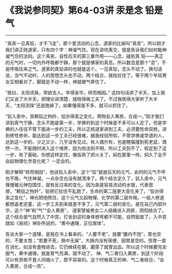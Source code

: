 # 《我说参同契》第64-03讲 汞是念 铅是气

------

“真汞一见真铅，才不飞走”，那个爱流动的心念，道家的比喻叫“真汞”。所以刚才我们讲正统道家，只有四个字：神凝气住。现在讲坎离交，就是告诉我们如何能神凝气住的法则。这个真汞，自性后天的第三重作用——心念，碰到真 铅——真正的元气时，一切内外呼吸都宁静，那个就是佛家的真息。所以数息是那个“息”，不是呼吸往来之气，道家的真铅讲的也就是这个。一见真铅，念头不动了。换句话说，当气不动时，人的思想念头也不动，两个结合，就给拉住了。等于两个年轻男女互相看对了，脚就走不动一样，神就被气牵住了。

“故曰，太阳流珠，常欲去人。卒得金华，转而相因。” 这四句话讲了半天，加上我们又说了大半天，把理论讲清楚，就晓得做工夫了。不过我晓得大家听了大半天，“太阳流珠”还是跑掉了。如果懂得差不多，就可以抓住了。

“铅入汞中，汞赖铅之拘紟，铅亦得汞之变化，两物会入黄房，合成一。”刚才我们讲到真气宁静，念头不跑是第一步，学佛的到这个时候差不多可以人定了。但是学佛的人往往不管下面进一步的工夫，所以正统道家讲到工夫，必须要性命双修。讲到修性修命，能达到这一步工夫已经很难，据我经验所知，不管学佛或学道的人，达到这一步的，少之又少，几乎没有见过。有人偶尔有，也是瞎猫撞到死老鼠，偶然一次，不能随时进入这个境界，因为他法则不明，所以工夫到不了。假定到了这一步，有了基础，你想这样定住，像饭熟了把火关了，焖在那里一样。焖久了会不会起物理化学变化呢？ 一定会的。

刚才解释“转而相因”，他说铅入汞中，这个“铅”就是后天的元气，此时的元气不呼也不吸，气住神凝，一点杂念也没有就清净了。两个结合定久了，铅入汞中，元气慢慢被元神包围住，就有反过来的变化。因为汞是容易流动的水银，代表思想，“赖铅之拘紟”，铅把它拉住不乱跑了，生命的第二层更大变化来了。“铅亦得汞之变化”，神光把他照住，这个元气又起物理、化学的第二层作用。一般人修道都想返老还童，这一步工夫到来就差不多了。元气第二层的变化，是在自己内部升华，这个“神”和“气”“会人黄房”， 道家譬喻男女二人结婚进入洞房，阴阳结合了。这个结合是气自然入了中宫，打坐到这时身体想弯都不可能，自然挺直了。入中宫就如《易经》坤卦所说的，“黄中通理，正位居体”。

告诉大家一个道理，是我在书上看来的，“人要不老”，就要“腹内不饱”，胃也空的，不要太饱；“若要不死，肠中无屎”，大肠内没有宿便，因胃是空的。但胃一直在消化，如没有食物进去，它仍继续在磨，磨穿了就胃出血。所以这个时候要完全服气，黄中通理，就是胃气充满，就不动了。 神、气二者归入黄房，到这个阶段可以有资格不食人间烟火了，那不容易的。这个时候真正的神、气二者结合，“会入黄房，合成一炁”。